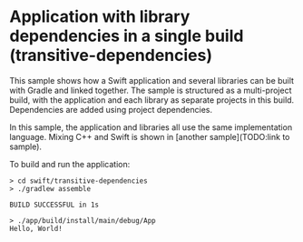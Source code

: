 # Application with library dependencies in a single build (transitive-dependencies)

This sample shows how a Swift application and several libraries can be built with Gradle and linked together.
The sample is structured as a multi-project build, with the application and each library as separate projects in this build. Dependencies are added using project dependencies.

In this sample, the application and libraries all use the same implementation language.
Mixing C++ and Swift is shown in [another sample](TODO:link to sample).

To build and run the application:

```
> cd swift/transitive-dependencies
> ./gradlew assemble

BUILD SUCCESSFUL in 1s

> ./app/build/install/main/debug/App
Hello, World!
```